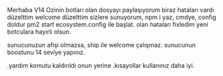 Merhaba V14 Ozinin botları olan dosyayı paylaşıyorum biraz hataları vardı düzelttim welcome düzelttim sizlere sunuyorum, npm i yaz, cmdye, config doldur pm2 start ecosystem.config ile başlat.
olan hataları fixledim yeni botculara hayırlı olsun.

sunucunuzun afişi olmazsa, ship ile welcome çalışmaz. sunucunun boostunu 14 seviye yapınız.

.yardım komutu kaldırıldı onun yerine .kısayollar kullanınız daha iyi.

